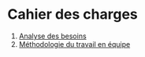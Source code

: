 # Cahier des charges

1. [Analyse des besoins](./analyse-des-besoins.md)
2. [Méthodologie du travail en équipe](./methodologie-travail-equipe.md)
